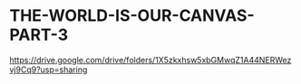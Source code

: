 # THE-WORLD-IS-OUR-CANVAS-PART-3

https://drive.google.com/drive/folders/1X5zkxhsw5xbGMwqZ1A44NERWezvj9Cq9?usp=sharing
